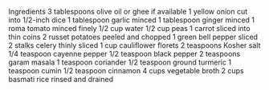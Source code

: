 Ingredients
3 tablespoons olive oil or ghee if available
1 yellow onion cut into 1/2-inch dice
1 tablespoon garlic minced
1 tablespoon ginger minced
1 roma tomato minced finely
1/2 cup water
1/2 cup peas
1  carrot sliced into thin coins
2 russet potatoes peeled and chopped
1 green bell pepper sliced
2 stalks celery thinly sliced
1 cup cauliflower florets
2 teaspoons Kosher salt
1/4 teaspoon cayenne pepper
1/2 teaspoon black pepper
2 teaspoons garam masala
1 teaspoon coriander
1/2 teaspoon ground turmeric
1 teaspoon cumin
1/2 teaspoon cinnamon
4 cups vegetable broth
2 cups basmati rice rinsed and drained
